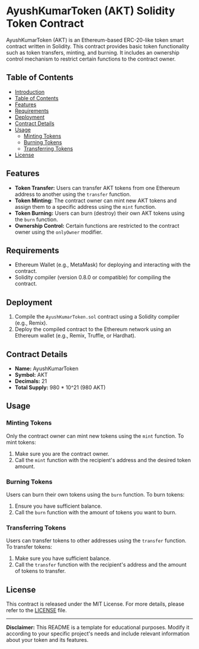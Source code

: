 # AyushKumarToken (AKT) Solidity Token Contract

AyushKumarToken (AKT) is an Ethereum-based ERC-20-like token smart contract written in Solidity. This contract provides basic token functionality such as token transfers, minting, and burning. It includes an ownership control mechanism to restrict certain functions to the contract owner.

## Table of Contents

- [Introduction](#ayushkumartoken-akt-solidity-token-contract)
- [Table of Contents](#table-of-contents)
- [Features](#features)
- [Requirements](#requirements)
- [Deployment](#deployment)
- [Contract Details](#contract-details)
- [Usage](#usage)
  - [Minting Tokens](#minting-tokens)
  - [Burning Tokens](#burning-tokens)
  - [Transferring Tokens](#transferring-tokens)
- [License](#license)

## Features

- **Token Transfer:** Users can transfer AKT tokens from one Ethereum address to another using the `transfer` function.
- **Token Minting:** The contract owner can mint new AKT tokens and assign them to a specific address using the `mint` function.
- **Token Burning:** Users can burn (destroy) their own AKT tokens using the `burn` function.
- **Ownership Control:** Certain functions are restricted to the contract owner using the `onlyOwner` modifier.

## Requirements

- Ethereum Wallet (e.g., MetaMask) for deploying and interacting with the contract.
- Solidity compiler (version 0.8.0 or compatible) for compiling the contract.

## Deployment

1. Compile the `AyushKumarToken.sol` contract using a Solidity compiler (e.g., Remix).
2. Deploy the compiled contract to the Ethereum network using an Ethereum wallet (e.g., Remix, Truffle, or Hardhat).

## Contract Details

- **Name:** AyushKumarToken
- **Symbol:** AKT
- **Decimals:** 21
- **Total Supply:** 980 * 10^21 (980 AKT)

## Usage

### Minting Tokens

Only the contract owner can mint new tokens using the `mint` function. To mint tokens:

1. Make sure you are the contract owner.
2. Call the `mint` function with the recipient's address and the desired token amount.

### Burning Tokens

Users can burn their own tokens using the `burn` function. To burn tokens:

1. Ensure you have sufficient balance.
2. Call the `burn` function with the amount of tokens you want to burn.

### Transferring Tokens

Users can transfer tokens to other addresses using the `transfer` function. To transfer tokens:

1. Make sure you have sufficient balance.
2. Call the `transfer` function with the recipient's address and the amount of tokens to transfer.

## License

This contract is released under the MIT License. For more details, please refer to the [LICENSE](LICENSE) file.

---

**Disclaimer:** This README is a template for educational purposes. Modify it according to your specific project's needs and include relevant information about your token and its features.
